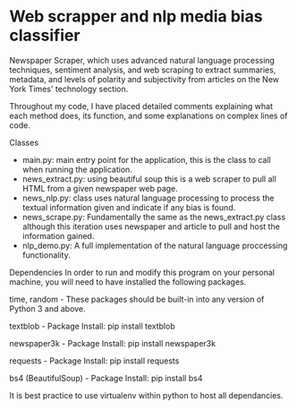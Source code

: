 # Web scrapper and nlp media bias classifier

Newspaper Scraper, which uses advanced natural language processing techniques, sentiment analysis, and web scraping to extract summaries, metadata, and levels of polarity and subjectivity from articles on the New York Times' technology section.

Throughout my code, I have placed detailed comments explaining what each method does, its function, and some explanations on complex lines of code. 

Classes 

* main.py: main entry point for the application, this is the class to call when running the application.
* news_extract.py: using beautiful soup this is a web scraper to pull all HTML from a given newspaper web page.
* news_nlp.py: class uses natural language processing to process the textual information given and indicate if any bias is found.
* news_scrape.py: Fundamentally the same as the news_extract.py class although this iteration uses newspaper and article to pull and host the information gained.
* nlp_demo.py: A full implementation of the natural language proccessing functionality.

Dependencies
In order to run and modify this program on your personal machine, you will need to have installed the following packages.

time, random - These packages should be built-in into any version of Python 3 and above.

textblob - Package Install: pip install textblob

newspaper3k - Package Install: pip install newspaper3k

requests - Package Install: pip install requests

bs4 (BeautifulSoup) - Package Install: pip install bs4

It is best practice to use virtualenv within python to host all dependancies.
